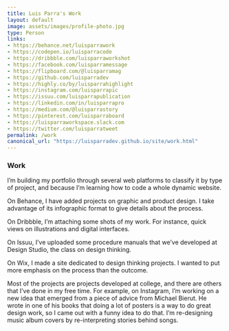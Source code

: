 ```yaml
---
title: Luis Parra's Work
layout: default
image: assets/images/profile-photo.jpg
type: Person
links:
- https://behance.net/luisparrawork
- https://codepen.io/luisparracode
- https://dribbble.com/luisparraworkshot
- https://facebook.com/luisparramessage
- https://flipboard.com/@luisparramag
- https://github.com/luisparradev
- https://highly.co/by/luisparrahighlight
- https://instagram.com/luisparrapic
- https://issuu.com/luisparrapublication
- https://linkedin.com/in/luisparrapro
- https://medium.com/@luisparrastory
- https://pinterest.com/luisparraboard
- https://luisparraworkspace.slack.com
- https://twitter.com/luisparratweet
permalink: /work
canonical_url: "https://luisparradev.github.io/site/work.html"
---
```


<h3>Work</h3>

<p>I’m building my portfolio through several web platforms to classify it by type of project, and because I’m learning how to code a whole dynamic website.
</p>

<p>On Behance, I have added projects on graphic and product design. I take advantage of its infographic format to give details about the process.
</p>

<p>On Dribbble, I’m attaching some shots of my work. For instance, quick views on illustrations and digital interfaces.
</p>

<p>On Issuu, I’ve uploaded some procedure manuals that we’ve developed at Design Studio, the class on design thinking.
</p>

<p>On Wix, I made a site dedicated to design thinking projects. I wanted to put more emphasis on the process than the outcome.
</p>

<p>Most of the projects are projects developed at college, and there are others that I’ve done in my free time. For example, on Instagram, I’m working on a new idea that emerged from a piece of advice from Michael Bierut. He wrote in one of his books that doing a lot of posters is a way to do great design work, so I came out with a funny idea to do that. I’m re-designing music album covers by re-interpreting stories behind songs.
</p>
